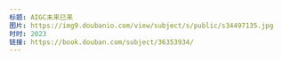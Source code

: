 ```yaml
---
标题: AIGC未来已来
图片: https://img9.doubanio.com/view/subject/s/public/s34497135.jpg
时时: 2023
链接: https://book.douban.com/subject/36353934/
---
```

